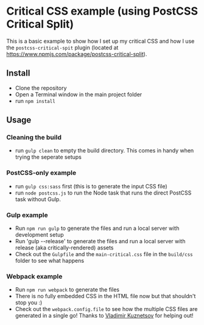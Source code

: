 # Critical CSS example (using PostCSS Critical Split)
This is a basic example to show how I set up my critical CSS and how I use the `postcss-critical-spit` plugin (located at https://www.npmjs.com/package/postcss-critical-split).

## Install
* Clone the repository
* Open a Terminal window in the main project folder
* run `npm install`

## Usage

### Cleaning the build
* run `gulp clean` to empty the build directory. This comes in handy when trying the seperate setups

### PostCSS-only example
* run `gulp css:sass` first (this is to generate the input CSS file)
* run `node postcss.js` to run the Node task that runs the direct PostCSS task without Gulp.

### Gulp example
* Run `npm run gulp` to generate the files and run a local server with development setup
* Run 'gulp --release' to generate the files and run a local server with release (aka critically-rendered) assets
* Check out the `Gulpfile` and the `main-critical.css` file in the `build/css` folder to see what happens

### Webpack example
* Run `npm run webpack` to generate the files
* There is no fully embedded CSS in the HTML file now but that shouldn't stop you :)
* Check out the `webpack.config.file` to see how the multiple CSS files are generated in a single go! Thanks to [Vladimir Kuznetsov](https://github.com/mistakster) for helping out!


